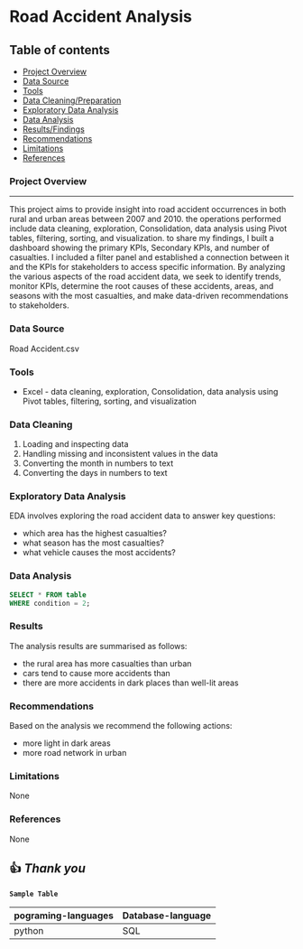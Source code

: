 # Road Accident Analysis

## Table of contents

- [Project Overview](#project-overview)
- [Data Source](#data-source)
- [Tools](#tools)
- [Data Cleaning/Preparation](#data-cleaning)
- [Exploratory Data Analysis](#exploratory-data-analysis)
- [Data Analysis](#data-analysis)
- [Results/Findings](#results)
- [Recommendations](#recommendations)
- [Limitations](#limitations)
- [References](#references)

### Project Overview
---
This project aims to provide insight into road accident occurrences in both rural and urban areas between 2007 and 2010. the operations performed include data cleaning, exploration, Consolidation, data analysis using Pivot tables, filtering, sorting, and visualization. to share my findings, I built a dashboard showing the primary KPIs, Secondary KPIs, and number of casualties. I included a filter panel and established a connection between it and the KPIs for stakeholders to access specific information. By analyzing the various aspects of the road accident data, we seek to identify trends, monitor KPIs, determine the root causes of these accidents, areas, and seasons with the most casualties, and make data-driven recommendations to stakeholders.

### Data Source
Road Accident.csv

### Tools
- Excel - data cleaning, exploration, Consolidation, data analysis using Pivot tables, filtering, sorting, and visualization

### Data Cleaning
1. Loading and inspecting data
2. Handling missing and inconsistent values in the data
3. Converting the month in numbers to text
4. Converting the days in numbers to text

### Exploratory Data Analysis
EDA involves exploring the road accident data to answer key questions:
- which area has the highest casualties?
- what season has the most casualties?
- what vehicle causes the most accidents?

### Data Analysis
```SQL
SELECT * FROM table
WHERE condition = 2;
```

### Results
The analysis results are summarised as follows:
- the rural area has more casualties than urban
- cars tend to cause more accidents than
- there are more accidents in dark places than well-lit areas

### Recommendations
Based on the analysis we recommend the following actions:
- more light in dark areas
- more road network in urban

### Limitations
None

### References
None

## 👍 *Thank you*

**`Sample Table`**

|pograming-languages|Database-language|
|--------|---------|
|python|SQL|
